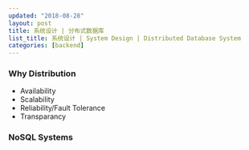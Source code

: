 ```yaml
---
updated: "2018-08-28"
layout: post
title: 系统设计 | 分布式数据库
list_title: 系统设计 | System Design | Distributed Database System
categories: [backend]
---
```


### Why Distribution

- Availability
- Scalability
- Reliability/Fault Tolerance
- Transparancy


### NoSQL Systems



